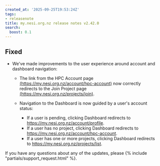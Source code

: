 ```yaml
---
created_at: '2025-09-25T19:53:24Z'
tags:
- releasenote
title: my.nesi.org.nz release notes v2.42.0
search:
  boost: 0.1
---
```


## Fixed
- We've made improvements to the user experience around account and dashboard navigation:
  - The link from the HPC Account page [(https://my.nesi.org.nz/account/hpc-account)](https://my.nesi.org.nz/account/hpc-account) now correctly redirects to the Join Project page [(https://my.nesi.org.nz/projects/join)](https://my.nesi.org.nz/projects/join).

  - Navigation to the Dashboard is now guided by a user's account status:
    - If a user is pending, clicking Dashboard redirects to https://my.nesi.org.nz/account/profile.
    - If a user has no project, clicking Dashboard redirects to https://my.nesi.org.nz/account/hpc-account.
    - If a user has one or more projects, clicking Dashboard redirects to https://my.nesi.org.nz/projects/list.

If you have any questions about any of the updates, please
{% include "partials/support_request.html" %}.
